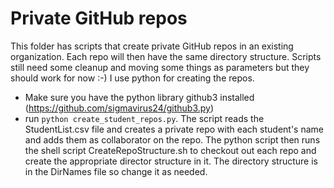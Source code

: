 # Private GitHub repos 

This folder has scripts that create private GitHub repos in an existing organization. Each repo will then have the same directory structure. Scripts still need some cleanup and moving some things as parameters but they should work for now :-) I use python for creating the repos.

- Make sure you have the python library github3 installed (https://github.com/sigmavirus24/github3.py)
- run `python create_student_repos.py`. The script reads the StudentList.csv file and creates a private repo with each student's name and adds them as collaborator on the repo. The python script then runs the shell script CreateRepoStructure.sh to checkout out each repo and create the appropriate director structure in it. The directory structure is in the DirNames file so change it as needed.
